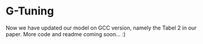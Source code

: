 # G-Tuning
Now we have updated our model on GCC version, namely the Tabel 2 in our paper. More code and readme coming soon... :)
